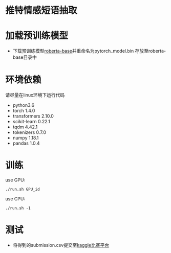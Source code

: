 # 推特情感短语抽取

# 加载预训练模型

- 下载预训练模型[roberta-base](https://cdn.huggingface.co/roberta-base-pytorch_model.bin)并重命名为pytorch_model.bin 存放至roberta-base目录中

# 环境依赖

请尽量在linux环境下运行代码

- python3.6
- torch 1.4.0
- transformers 2.10.0
- scikit-learn 0.22.1 
- tqdm 4.42.1
- tokenizers 0.7.0
- numpy 1.18.1
- pandas 1.0.4

# 训练

use GPU:
```shell script
./run.sh GPU_id
```
use CPU:
```shell script
./run.sh -1
```
# 测试

- 将得到的submission.csv提交至[kaggle比赛平台](https://www.kaggle.com/c/tweet-sentiment-extraction/submissions)